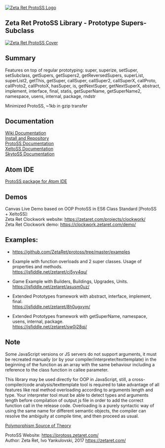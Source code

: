 [![Zeta Ret ProtoSS Logo](https://zetaret.com/images/protoss_logo_name.png)](https://protoss.zetaret.com/)  

## Zeta Ret ProtoSS Library - Prototype Supers-Subclass  

[![Zeta Ret ProtoSS Cover](https://zetaret.com/images/protoss_cover.jpg)](https://zetaret.com/projects/protoss/)  

## Summary  

Features on top of regular prototyping: super, superize, setSuper, setSubclass, getSupers, getSupers2, getReversedSupers, superList, superList2, getThis, getSuper, callSuper, callSuper2, callSuperX, callProto, callProto2, callProtoX, hasSuper, is, getNextSuper, getNextSuperX, abstract, implement, interface, final, statis, getSuperName, getSuperName2, namespace, usens, internal, package, rndstr

Minimized ProtoSS, ~1kb in gzip transfer  

## Documentation  
[Wiki Documentation](https://github.com/ZetaRet/protoss/wiki/Documentation)  
[Install and Repository](https://github.com/ZetaRet/protoss/wiki/Install-and-Repository)  
[ProtoSS Documentation](https://github.com/ZetaRet/protoss/wiki/ProtoSS-Documentation)  
[XeltoSS Documentation](https://github.com/ZetaRet/protoss/wiki/XeltoSS-Documentation)  
[SkytoSS Documentation](https://github.com/ZetaRet/protoss/wiki/SkytoSS-Documentation)  

## Atom IDE  
[ProtoSS package for Atom IDE](https://atom.io/packages/ide-protoss)  

## Demos  
Canvas Live Demo based on OOP ProtoSS in ES6 Class Standard [ProtoSS + XeltoSS]:  
Zeta Ret Clockwork website: https://zetaret.com/projects/clockwork/  
Zeta Ret Clockwork demo: https://clockwork.zetaret.com/demo/  

## Examples:  
- https://github.com/ZetaRet/protoss/tree/master/examples  

- Example with function overloads and 2 super classes. Usage of properties and methods.  
https://jsfiddle.net/zetaret/cj5yy4qu/  
- Game Example with Builders, Buildings, Upgrades, Units.  
https://jsfiddle.net/zetaret/asusm0uz/  
- Extended Prototypes framework with abstract, interface, implement, final.  
https://jsfiddle.net/zetaret/8h0ugxym/  
- Extended Prototypes framework with getSuperName, namespace, usens, internal, package.  
https://jsfiddle.net/zetaret/sw0j28qj/  

## Note  
Some JavaScript versions or JS servers do not support arguments, it must be recreated manually (or by your compiler/interpreter/texttemplate) in the beginning of the function as an array with the same behaviour including a reference to the class function in callee parameter.  

This library may be used directly for OOP in JavaScript, still, a cross-compiler/code analysis/texttemplate tool is required to take advantage of all features like real method overloading according to arguments length and type. Your interpreter tool must be able to detect types and arguments length before compilation of output js file in order to add the correct function call in the release code. Overloading is a purely syntactic way of using the same name for different semantic objects, the compiler can resolve the ambiguity at compile time, and then proceed as usual.  

[Polymorphism Source of Theory](http://lucacardelli.name/indexPapers.html)  

ProtoSS Website: https://protoss.zetaret.com/  
Author: Zeta Ret, Ivo Yankulovski, 2017 https://zetaret.com/  
